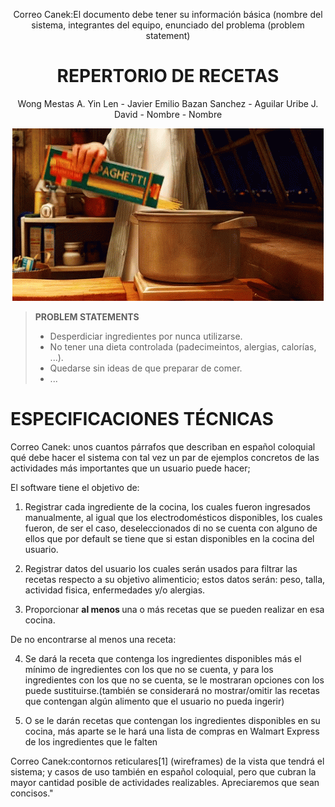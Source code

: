<div align="center">

Correo Canek:El documento debe tener su información básica (nombre del sistema, integrantes del equipo, enunciado del problema (problem statement)

# **REPERTORIO DE RECETAS**
  
Wong Mestas A. Yin Len - Javier Emilio Bazan Sanchez - Aguilar Uribe J. David  - Nombre  - Nombre 


</div>

<div align="center">
  
![Ratatouille](GIF/a6ebc357ef9823560fdd0500f2ebff1b.gif)</div>

<div>
  
> <b>PROBLEM STATEMENTS</b>
    <div>
> - Desperdiciar ingredientes por nunca utilizarse.
> - No tener una dieta controlada (padecimeintos, alergias, calorías, ...).
> - Quedarse sin ideas de que preparar de comer.
> - ...
   </div>


  
# ESPECIFICACIONES TÉCNICAS

Correo Canek: unos cuantos párrafos que describan en español coloquial qué debe hacer el sistema con tal vez un par de ejemplos concretos de las actividades más importantes que un usuario puede hacer;

<div>
El software tiene el objetivo de:
</div>

 <div>
    
1. Registrar cada ingrediente de la cocina, los cuales fueron ingresados manualmente, al igual que los electrodomésticos disponibles, los cuales fueron, de ser el caso, deseleccionados di no se cuenta con alguno de ellos que por default se tiene que si estan disponibles en la cocina del usuario.

2. Registrar datos del usuario los cuales serán usados para filtrar las recetas respecto a su objetivo alimenticio; estos datos serán: peso, talla, actividad fisica, enfermedades y/o  alergias.

3. Proporcionar <b> al menos  </b> una o más recetas que se pueden realizar en esa cocina.
</div>

<div>
De no encontrarse al menos  una  receta:
</div>

<div>
	
4. Se dará la receta que contenga los ingredientes disponibles más el mínimo de ingredientes con los que no se cuenta, y para los ingredientes con los que no se cuenta, se le mostraran opciones con los puede sustituirse.(también se considerará no mostrar/omitir las recetas que contengan algún alimento que el usuario no pueda ingerir)
	
4. O se le darán recetas que contengan los ingredientes disponibles en su cocina, más aparte se le hará una lista de compras en Walmart Express de los ingredientes que le falten

</div>


Correo Canek:contornos reticulares[1]  (wireframes) de la vista que tendrá el sistema; y casos de uso también en español coloquial, pero que cubran la mayor cantidad posible de actividades realizables. Apreciaremos que sean concisos."

</div>


  
